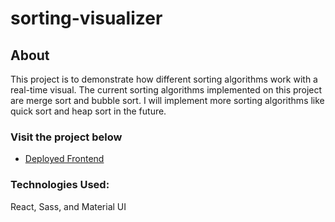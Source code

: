 # sorting-visualizer

## About
This project is to demonstrate how different sorting algorithms work with a real-time visual. The current sorting algorithms implemented on this project are merge sort and bubble sort. I will implement more sorting algorithms like quick sort and heap sort in the future. 

### Visit the project below

- [Deployed Frontend](https://63f552453d7d940008fd02d0--sorting-visualizer-abdullah-tasfiek.netlify.app/)

### Technologies Used:
React, Sass, and Material UI 
